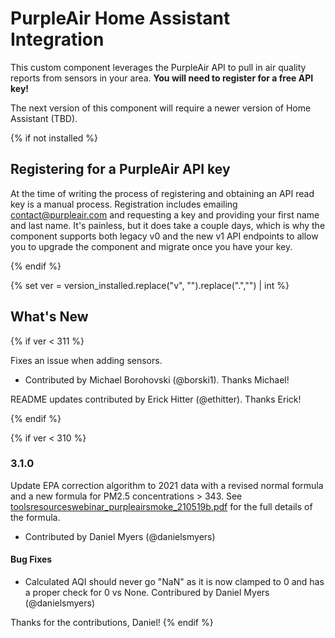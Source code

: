 # PurpleAir Home Assistant Integration

This custom component leverages the PurpleAir API to pull in air quality
reports from sensors in your area. **You will need to register for a
free API key!**

The next version of this component will require a newer version of
Home Assistant (TBD).

{% if not installed %}

## Registering for a PurpleAir API key

At the time of writing the process of registering and obtaining an API
read key is a manual process. Registration includes emailing
contact@purpleair.com and requesting a key and providing your first name
and last name. It's painless, but it does take a couple days, which is
why the component supports both legacy v0 and the new v1 API endpoints
to allow you to upgrade the component and migrate once you have your
key.

{% endif %}

{% set ver = version_installed.replace("v", "").replace(".","") | int %}

## What's New

{% if ver < 311 %}

Fixes an issue when adding sensors.

  - Contributed by Michael Borohovski (@borski1). Thanks Michael!

README updates contributed by Erick Hitter (@ethitter). Thanks Erick!

{% endif %}

{% if ver < 310 %}
### 3.1.0

Update EPA correction algorithm to 2021 data with a revised normal
formula and a new formula for PM2.5 concentrations > 343. See
[toolsresourceswebinar_purpleairsmoke_210519b.pdf][epa-smoke] for the
full details of the formula.

  - Contributed by Daniel Myers (@danielsmyers)

[epa-smoke]: https://www.epa.gov/sites/default/files/2021-05/documents/toolsresourceswebinar_purpleairsmoke_210519b.pdf


#### Bug Fixes

* Calculated AQI should never go "NaN" as it is now clamped to 0 and has
  a proper check for 0 vs None.
  Contribured by Daniel Myers (@danielsmyers)

Thanks for the contributions, Daniel!
{% endif %}
